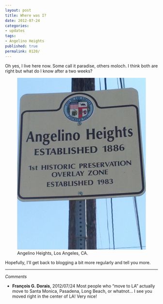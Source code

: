 ```yaml
---
layout: post
title: Where was I?
date: 2012-07-24
categories:
- updates
tags:
- Angelino Heights
published: true
permalink: 0120/
---
```


Oh yes, I live here now. Some call it paradise, others moloch. I think both are right but what do I know after a two weeks?

<figure>
  <a href="/assets/2012/Angelino-Heights.jpg">
    <img alt="Angelino Heights, est. 1886, 1st historic preservation overlay zone est 1983" src="/assets/2012/Angelino-Heights.jpg"/>
  </a>
  <figcaption>
  Angelino Heights, Los Angeles, CA.
  </figcaption>
</figure>

Hopefully, I'll get back to blogging a bit more regularly and tell you more.



---

_Comments_

* **François G. Dorais**, 2012/07/24
  Most people who “move to LA” actually move to Santa Monica, Pasadena, Long Beach, or whatnot… I see you moved right in the center of LA! Very nice!
